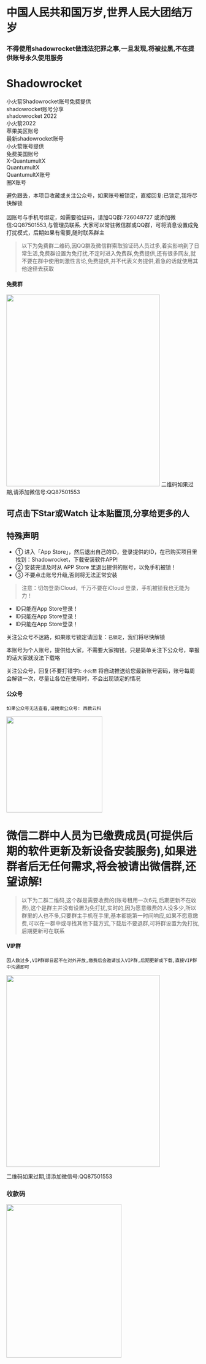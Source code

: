 # 中国人民共和国万岁,世界人民大团结万岁

### 不得使用shadowrocket做违法犯罪之事,一旦发现,将被拉黑,不在提供账号永久使用服务

# Shadowrocket

小火箭Shadowrocket账号免费提供 </br>
shadowrocket账号分享</br> 
shadowrocket 2022 </br>
小火箭2022 </br>
苹果美区账号 </br>
最新shadowrocket账号 </br>
小火箭账号提供</br>
免费美国账号</br>
X-QuantumultX</br>
QuantumultX</br>
QuantumultX账号</br>
圈X账号</br>

避免跟丢，本项目收藏或关注公众号，如果账号被锁定，直接回复:已锁定,我将尽快解锁</br></br>
因账号与手机号绑定，如需要验证码，请加QQ群:726048727 或添加微信:QQ87501553,与管理员联系. 大家可以常驻微信群或QQ群，可将消息设置成免打扰模式，后期如果有需要,随时联系群主

> 以下为免费群二维码,因QQ群及微信群索取验证码人员过多,着实影响到了日常生活,免费群设置为免打扰,不定时进入免费群,免费提供,还有很多网友,就不要在群中使用刺激性言论,免费提供,并不代表义务提供,着急的话就使用其他途径去获取

#### 免费群



<img src="https://user-images.githubusercontent.com/10216673/193506300-26028b84-dd8f-4c02-9b15-76ecc8d4a0d4.png" width=400 height=500></img>
二维码如果过期,请添加微信号:QQ87501553


## 可点击下Star或Watch 让本贴置顶,分享给更多的人


## 特殊声明

- ① 进入「App Store」，然后退出自己的ID，登录提供的ID，在已购买项目里找到：Shadowrocket，下载安装软件APP!
- ② 安装完请及时从 APP Store 里退出提供的账号，以免手机被锁！
- ③ 不要点击账号升级,否则将无法正常安装


> 注意：切勿登录iCloud，千万不要在iCloud 登录，手机被锁我也无能为力！

* ID只能在App Store登录！
* ID只能在App Store登录！
* ID只能在App Store登录！


关注公众号不迷路，如果账号锁定请回复：`已锁定`，我们将尽快解锁

本账号为个人账号，提供给大家，不需要大家掏钱，只是简单关注下公众号，举报的话大家就没法下载咯

关注公众号，回复(不要打错字):   `小火箭`  将自动推送给您最新账号密码，账号每周会解锁一次，尽量让各位在使用时，不会出现锁定的情况

#### 公众号

`如果公众号无法查看,请搜索公众号: 西数云科`

<img src="https://user-images.githubusercontent.com/10216673/160290184-10b0a57a-c27d-4024-98f5-785bfe0c7b8f.jpg" width=250 height=250></img>




# 微信二群中人员为已缴费成员(可提供后期的软件更新及新设备安装服务),如果进群者后无任何需求,将会被请出微信群,还望谅解!


> 以下为二群二维码,这个群是需要收费的(账号租用一次6元,后期更新不在收费),这个是群主并没有设置为免打扰,实时的,因为愿意缴费的人没多少,所以群里的人也不多,只要群主手机在手里,基本都能第一时间响应,如果不愿意缴费,可以在一群中或寻找其他下载方式,下载后不要退群,可将群设置为免打扰,后期更新可在联系



#### VIP群

`因人数过多,VIP群即日起不在对外开放,缴费后会邀请加入VIP群,后期更新或下载,直接VIP群中沟通即可`

<img src="https://user-images.githubusercontent.com/10216673/173594304-9b9cd794-c458-4576-9963-1f149c255fb2.png" width=400 height=500></img>

二维码如果过期,请添加微信号:QQ87501553

### 收款码

<img src="https://user-images.githubusercontent.com/10216673/173594546-df791ea5-dec6-426b-8bd7-4c19b6ea5362.png" width=300 height=400></img>


